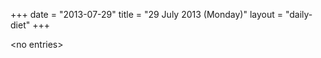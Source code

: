 +++
date = "2013-07-29"
title = "29 July 2013 (Monday)"
layout = "daily-diet"
+++

<p>&lt;no entries&gt;</p>